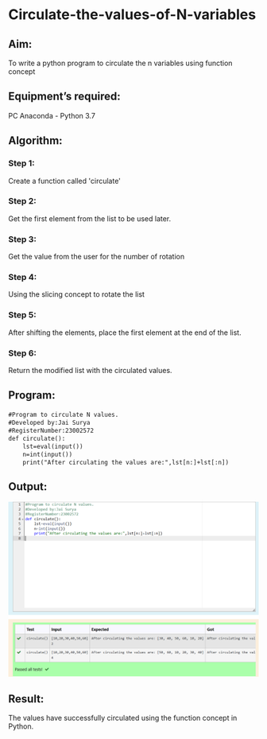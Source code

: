# Circulate-the-values-of-N-variables
## Aim:
To write a python program to circulate the n variables using function concept
## Equipment’s required:
PC
Anaconda - Python 3.7
## Algorithm: 
### Step 1: 
Create a function called 'circulate'
### Step 2: 
Get the first element from the list to be used later.
### Step 3: 
Get the value from the user for the number of rotation
### Step 4: 
Using the slicing concept to rotate the list

### Step 5: 
After shifting the elements, place the first element at the end of the list.
### Step 6:
Return the modified list with the circulated values. 

## Program:
```
#Program to circulate N values.
#Developed by:Jai Surya
#RegisterNumber:23002572
def circulate():
    lst=eval(input())
    n=int(input())
    print("After circulating the values are:",lst[n:]+lst[:n])
```

## Output:
![OUTPUT](/OUTPUT.png)

## Result:
The values have successfully circulated using the function concept in Python.